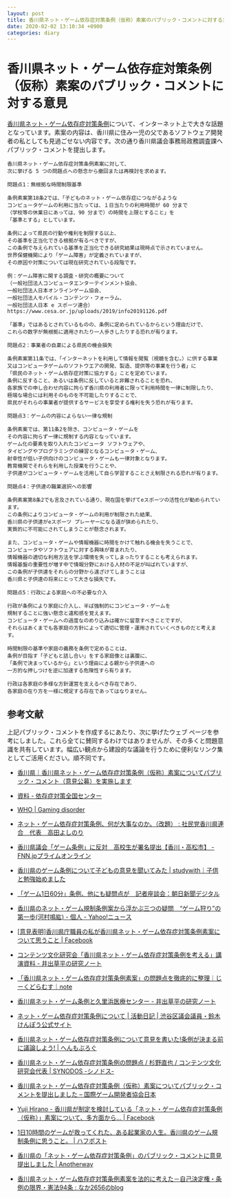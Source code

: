 ```yaml
---
layout: post
title: 香川県ネット・ゲーム依存症対策条例（仮称）素案のパブリック・コメントに対する意見
date: 2020-02-02 13:10:34 +0900
categories: diary
---
```


# 香川県ネット・ゲーム依存症対策条例（仮称）素案のパブリック・コメントに対する意見

[香川県ネット・ゲーム依存症対策条例](https://www.pref.kagawa.lg.jp/content/dir1/dir1_1/dir1_1_1/wr2f3g200122132241.shtml)について、インターネット上で大きな話題となっています。素案の内容は、香川県に住み一児の父であるソフトウェア開発者の私としても見過ごせない内容です。次の通り香川県議会事務局政務調査課へパブリック・コメントを提出します。

    香川県ネット・ゲーム依存症対策条例素案に対して、
    次に挙げる 5 つの問題点への懸念から撤回または再検討を求めます。

    問題点1：無根拠な時間制限基準

    条例素案第18条2では、「子どものネット・ゲーム依存症につながるような
    コンピュータゲームの利用に当たっては、１日当たりの利用時間が 60 分まで
    （学校等の休業日にあっては、90 分まで）の時間を上限とすること」を
    「基準とする」としています。

    条例によって県民の行動や権利を制限する以上、
    その基準を正当化できる根拠が有るべきですが、
    この条例で与えられている基準を正当化できる研究結果は現時点で示されていません。
    世界保健機関により「ゲーム障害」が定義されていますが、
    その原因や対策については現在研究されている段階です。

    例：ゲーム障害に関する調査・研究の概要について
    （一般社団法人コンピュータエンターテインメント協会、
    一般社団法人日本オンラインゲーム協会、
    一般社団法人モバイル・コンテンツ・フォーラム、
    一般社団法人日本 e スポーツ連合）
    https://www.cesa.or.jp/uploads/2019/info20191126.pdf

    「基準」ではあるとされているものの、条例に定められているからという理由だけで、
    これらの数字が無根拠に適用されたり一人歩きしたりする恐れが有ります。

    問題点2：事業者の自粛による県民の機会損失

    条例素案第11条では、「インターネットを利用して情報を閲覧（視聴を含む。）に供する事業
    又はコンピュータゲームのソフトウエアの開発、製造、提供等の事業を行う者」に
    「県民のネット・ゲーム依存症対策に協力する」ことを定めています。
    条例に反すること、あるいは条例に反していると非難されることを恐れ、
    各家族での申し合わせ内容に拘らず香川県の利用者に限って利用時間を一律に制限したり、
    極端な場合には利用そのものを不可能したりすることで、
    県民がそれらの事業者が提供するサービスを享受する権利を失う恐れが有ります。

    問題点3：ゲームの内容によらない一律な規制

    条例素案では、第11条2を除き、コンピュータ・ゲームを
    その内容に拘らず一律に規制する内容となっています。
    ゲーム化の要素を取り入れたコンピュータ ソフトウェアや、
    タイピングやプログラミングの練習となるコンピュータ・ゲーム、
    射幸性が低い子供向けのコンピュータ・ゲームも一律対象となります。
    教育機関でそれらを利用した授業を行うことや、
    子供達がコンピュータ・ゲームを活用して自ら学習することさえ制限される恐れが有ります。

    問題点4：子供達の職業選択への影響

    条例素案第8条2でも言及されている通り、現在国を挙げてeスポーツの活性化が勧められています。
    この条例によりコンピュータ・ゲームの利用が制限された結果、
    香川県の子供達がeスポーツ プレーヤーになる道が狭められたり、
    実質的に不可能にされてしまうことが懸念されます。

    また、コンピュータ・ゲームや情報機器に時間をかけて触れる機会を失うことで、
    コンピュータやソフトウェアに対する興味が育まれたり、
    情報機器の適切な利用方法を学ぶ環境を失ってしまったりすることも考えられます。
    情報基盤の重要性が増す中で情報分野における人材の不足が叫ばれていますが、
    この条例が子供達をそれらの分野から遠ざけてしまうことは
    香川県と子供達の将来にとって大きな損失です。

    問題点5：行政による家庭への不必要な介入

    行政が条例により家庭に介入し、半ば強制的にコンピュータ・ゲームを
    規制することに強い懸念と違和感を覚えます。
    コンピュータ・ゲームへの過度なのめり込みは確かに留意すべきことですが、
    それらはあくまでも各家庭の方針によって適切に管理・運用されていくべきものだと考えます。

    時間制限の基準や家庭の義務を条例で定めることは、
    条例が目指す「子どもと話し合い」をする家庭像とは裏腹に、
    「条例で決まっているから」という理由による親から子供達への
    一方的な押しつけを逆に加速する危険性すら有ります。

    行政は各家庭の多様な方針運営を支えるべき存在であり、
    各家庭の在り方を一様に規定する存在であってはなりません。

## 参考文献

上記パブリック・コメントを作成するにあたり、次に挙げたウェブ ページを参考にしました。これら全てに賛同するわけではありませんが、その多くと問題意識を共有しています。幅広い観点から建設的な議論を行うために便利なリンク集としてご活用ください。順不同です。

- [香川県｜香川県ネット・ゲーム依存症対策条例（仮称）素案についてパブリック・コメント（意見公募）を実施します](https://www.pref.kagawa.lg.jp/content/dir1/dir1_1/dir1_1_1/wr2f3g200122132241.shtml)

- [資料 - 依存症対策全国センター](https://www.ncasa-japan.jp/docs)
- [WHO | Gaming disorder](https://www.who.int/features/qa/gaming-disorder/en/)

- [ネット・ゲーム依存症対策条例、何が大事なのか。（改題） : 社民党香川県連合　代表　高田よしのり](https://takatanx.exblog.jp/27948362/)

- [香川県議会「ゲーム条例」に反対　高校生が署名提出【香川・高松市】 - FNN.jpプライムオンライン](https://www.fnn.jp/posts/7043OHK/202002011807_OHK_OHK)

- [香川県のゲーム条例について子どもの意見を聞いてみた | studywith｜子供と勉強始めました](https://study-with.com/game-kagawa/)
- [「ゲーム1日60分」条例、他にも疑問点が　記者座談会：朝日新聞デジタル](https://www.asahi.com/articles/ASN2144MYN1XPLXB005.html)
- [香川県のネット・ゲーム規制条例案から浮かぶ三つの疑問　“ゲーム狩り”の第一歩(河村鳴紘) - 個人 - Yahoo!ニュース](https://news.yahoo.co.jp/byline/kawamurameikou/20200126-00160162/)
- [[意見表明]香川県庁職員の私が香川県ネット・ゲーム依存症対策条例素案について思うこと | Facebook](https://www.facebook.com/notes/%E7%94%B0%E5%8F%A3-%E9%9A%86%E4%BB%8B/%E6%84%8F%E8%A6%8B%E8%A1%A8%E6%98%8E%E9%A6%99%E5%B7%9D%E7%9C%8C%E5%BA%81%E8%81%B7%E5%93%A1%E3%81%AE%E7%A7%81%E3%81%8C%E9%A6%99%E5%B7%9D%E7%9C%8C%E3%83%8D%E3%83%83%E3%83%88%E3%83%BB%E3%82%B2%E3%83%BC%E3%83%A0%E4%BE%9D%E5%AD%98%E7%97%87%E5%AF%BE%E7%AD%96%E6%9D%A1%E4%BE%8B%E7%B4%A0%E6%A1%88%E3%81%AB%E3%81%A4%E3%81%84%E3%81%A6%E6%80%9D%E3%81%86%E3%81%93%E3%81%A8/1636990933109067/)
- [コンテンツ文化研究会「香川県ネット・ゲーム依存症対策条例を考える」講演資料 - 井出草平の研究ノート](http://ides.hatenablog.com/entry/2020/01/25/134956)
- [「香川県ネット・ゲーム依存症対策条例素案」の問題点を徹底的に整理｜じーくどらむす｜note](https://note.com/geekdrums/n/n6eeabf0213c8)
- [香川県ネット・ゲーム条例と久里浜医療センター - 井出草平の研究ノート](http://ides.hatenablog.com/entry/2020/01/11/172718)
- [ネット・ゲーム依存症対策条例について | 活動日記 | 渋谷区議会議員・鈴木けんぽう公式サイト](http://www.s-kenpo.jp/archives/3072)
- [香川県ネット・ゲーム依存症対策条例について意見を書いた!条例が決まる前に議論しよう! | へんもぶろぐ](https://henmo.net/2020/01/27/game-kinshi/)
- [香川県ネット・ゲーム依存症対策条例の問題点 / 杉野直也 / コンテンツ文化研究会代表 | SYNODOS -シノドス-](https://synodos.jp/society/23267)
- [香川県ネット・ゲーム依存症対策条例（仮称）素案についてパブリック・コメントを提出しました – 国際ゲーム開発者協会日本](https://www.igda.jp/2020/02/03/10740/)
- [Yuji Hirano - 香川県が制定を検討している「ネット・ゲーム依存症対策条例（仮称）」素案について、多方面から... | Facebook](https://www.facebook.com/yujihirano.arc/posts/772263896602148)
- [1日10時間のゲームが救ってくれた、ある起業家の人生。香川県のゲーム規制条例に思うこと。 | ハフポスト](https://www.huffingtonpost.jp/entry/story_jp_5dc7e650e4b0fcfb7f67cbb1)
- [香川県の「ネット・ゲーム依存症対策条例」のパブリック・コメントに意見提出しました | Anotherway](https://anotherway.jp/archives/20200129.html)
- [香川県ネット・ゲーム依存症対策条例素案を法的に考えた－自己決定権・条例の限界・憲法94条 : なか2656のblog](http://www.naka2656-b.site/archives/23274785.html)